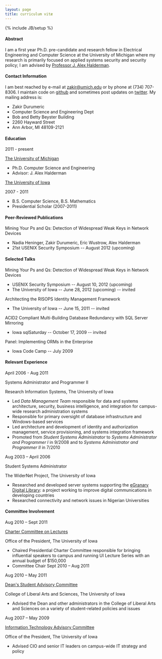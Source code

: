 ```yaml
---
layout: page
title: curriculum vitæ
---
```

{% include JB/setup %}

#### Abstract

I am a first year Ph.D. pre-candidate and research fellow in Electrical Engineering and Computer Science at the University of Michigan where my research is primarily focused on applied systems security and security policy; I am advised by [Professor J. Alex Halderman](https://jhalderm.com/).


#### Contact Information

I am best reached by e-mail at [zakir@umich.edu](mailto:zakir@umich.edu) or by phone at (734) 707-8306. I maintain code on [github](https://github.com/zakird) and sometimes post updates on [twitter](https://twitter.com/durumericz). My mailing address is:
	<div class="address">
	<ul>
	<li>Zakir Durumeric</li>
	<li>Computer Science and Engineering Dept</li>
	<li>Bob and Betty Beyster Building</li>
	<li>2260 Hayward Street</li>
	<li>Ann Arbor, MI  48109-2121</li>
	</ul>
	</div>

#### Education

<div class="talk">
	<div class="right">
	<p>2011 - present</p>
	</div>
<p><a href="https://www.umich.edu">The University of Michigan</a></p>
<ul>
<li>Ph.D. Computer Science and Engineering</li>
<li>Advisor: J. Alex Halderman</li>
</ul>
</div>

<div class="talk">
<p><a href="https://www.uiowa.edu">The University of Iowa</a></p>
<div class="right">
<p>2007 - 2011</p>
</div>
<ul>
<li>B.S. Computer Science, B.S. Mathematics</li>
<li>Presidential Scholar (2007-2011)</li>
</ul>
</div>

#### Peer-Reviewed Publications
<div class="talk">
<p><a>Mining Your Ps and Qs: Detection of Widespread Weak Keys in Network Devices</a></p>
<ul>
	<li>Nadia Heninger, Zakir Durumeric, Eric Wustrow, Alex Halderman</li>
	<li>21st USENIX Security Symposium -- August 2012 (upcoming)</li>
	
</ul>
</div>

#### Selected Talks
<div class="talk">
<p><a>Mining Your Ps and Qs: Detection of Widespread Weak Keys in Network Devices</a></p>
<ul>
<li>USENIX Security Symposium -- August 10, 2012 (upcoming)</li>
<li>The University of Iowa -- June 28, 2012 (upcoming) -- invited</li>
</ul>
</div>

<div class="talk">
<p><a>Architecting the RISOPS Identity Management Framework</a></p>
<ul>
<li>The University of Iowa -- June 15, 2011 -- invited</li>
</ul>
</div>

<div class="talk">
<p><a>ACID2 Compliant Multi-Building Database Redundancy with SQL Server Mirroring</a></p>
<ul>
	<li>Iowa sqlSaturday -- October 17, 2009 -- invited</li>
</ul>
</div>

<div class="talk">
<p><a>Panel: Implementing ORMs in the Enterprise</a></p>
<ul>
	<li>Iowa Code Camp -- July 2009</li>
</ul>
</div>

#### Relevant Experience
<div class="job">
	<div class="right">
	<p>April 2006 - Aug 2011</p>
	</div>
<p><a>Systems Administrator and Programmer II</a></p>
<p>Research Information Systems, The University of Iowa</p>
<ul>
	<li>Led <i>Data Management Team</i> responsible for data and systems architecture, security, business intelligence, and integration for campus-wide research administration systems</li>
	<li>Responsible for primary oversight of database infrastructure and Windows-based services</li>
	<li>Led architecture and development of identity and authorization management, service provisioning,
	and systems integration framework</li>
	<li>Promoted from <i>Student Systems Administrator</i> to <i>Systems Administrator and Programmer I</i> in 9/2008
	and to <i>Systems Administrator and Programmer II</i> in 7/2010</li>
</ul>
</div>
<div class="job">
	<div class="right">
	<p>Aug 2003 – April 2006</p>
	</div>
<p><a>Student Systems Administrator</a></p>
<p>The WiderNet Project, The University of Iowa</p>
<ul>
	<li>Researched and developed server systems supporting the <a href="http://www.widernet.org/egranary/">eGranary Digital Library</a>: a project working to improve digital communications in developing countries</li>
	<li>Researched connectivity and network issues in Nigerian Universities</li>
	</ul>
</div>


#### Committee Involvement

<div class="job">
	<div class="right">
	<p>Aug 2010 – Sept 2011</p>
	</div>
<p><a href="http://www.uiowa.edu/~our/opmanual/i/028.htm#2814">Charter Committee on Lectures</a></p>
<p>Office of the President, The University of Iowa</p>
<ul>
	<li>Chaired Presidential Charter Committee responsible for bringing influential speakers to campus and running UI Lecture Series with an annual budget of $150,000</li>
	<li>Committee Chair Sept 2010 – Aug 2011</li>
</ul>
</div>

<div class="job">
	<div class="right">
	<p>Aug 2010 – May 2011</p>
	</div>
<p><a href="http://clas.uiowa.edu/students/dsac">Dean's Student Advisory Committee</a></p>
<p>College of Liberal Arts and Sciences, The University of Iowa</p>
<ul>
	<li>Advised the Dean and other administrators in the College of Liberal Arts and Sciences on a variety of student-related policies and issues</li>
</ul>
</div>

<div class="job">
	<div class="right">
	<p>Aug 2007 – May 2009</p>
	</div>
<p><a href="http://www.uiowa.edu/~our/opmanual/i/028.htm#2807">Information Technology Advisory Committee</a></p>
<p>Office of the President, The University of Iowa</p>
<ul>
	<li>Advised CIO and senior IT leaders on campus-wide IT strategy and policy</li>
</ul>
</div>